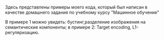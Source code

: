 Здесь представлены примеры моего кода, который был написан в качестве домашнего задания по учебному курсу "Машинное обучение"

В примере 1 можно увидеть: бустинг,разделение изображения на семантические компоненты; в примере 2: Target encoding, L1-регуляризацию. 
